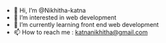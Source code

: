 - 👋 Hi, I’m @Nikhitha-katna
- 👀 I’m interested in web development
- 🌱 I’m currently learning front end web development
- 📫 How to reach me : katnanikhitha@gmail.com

<!---
Nikhitha-katna/Nikhitha-katna is a ✨ special ✨ repository because its `README.md` (this file) appears on your GitHub profile.
You can click the Preview link to take a look at your changes.
--->
